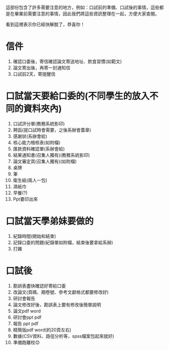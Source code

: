 這部份包含了許多需要注意的地方，例如：口試前的準備、口試後的事情，這些都是在畢業前需要注意的事情，因此我們將這些資訊整理在一起，方便大家查閱。

看到這裡表示你已經快解脫了，恭喜你！

# 信件
1. 確認口委後，寄信確認論文寄送地址、飲食習慣(如範文)
2. 論文寄出後，再寄一封通知信
3. 口試前2天，寄提醒信

# 口試當天要給口委的(不同學生的放入不同的資料夾內)
1. 口試評分單(教務系統影印)
2. 聘函(提口試時會需要，之後系辦會蓋章)
3. 感謝狀(系辦會給)
4. 核心能力檢核表(如附檔)
5. 匯款資料確認單(系辦會給)
6. 結果通知書(召集人獨有)(教務系統影印)
7. 論文審定頁(召集人獨有)(如附檔)
8. 桌牌
9. 筆
10. 衛生紙(兩人一包)
11. 濕紙巾
12. 早餐(?)
13. Ppt要印出來

# 口試當天學弟妹要做的
1. 紀錄時間(開始和結束)
2. 記錄口委的問題(紀錄單如附檔，結束後要拿給系辦)
3. 打雜

# 口試後
1. 勘誤表盡快確認好寄給口委
2. 改論文(頁碼、期卷號、參考文獻格式都要修改好)
3. 研討會報告
4. 論文修改好後，勘誤表上要有修改後簡單說明
5. 論文pdf word
6. 研討會ppt pdf
7. 報告 ppt pdf
8. 精簡版pdf word(約20頁左右)
9. 數據(CSV資料、路徑分析等，spss檔案包起來就好)
10. 準備跑離校😊

